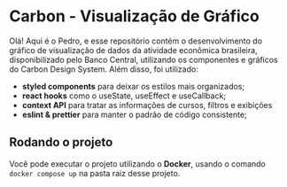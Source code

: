 # Carbon - Visualização de Gráfico

Olá! Aqui é o Pedro, e esse repositório contém o desenvolvimento do gráfico de visualização de dados da atividade econômica brasileira, disponibilizado pelo Banco Central, utilizando os componentes e gráficos do Carbon Design System. Além disso, foi utilizado:

- **styled components** para deixar os estilos mais organizados;
- **react hooks** como o useState, useEffect e useCallback;
- **context API** para tratar as informações de cursos, filtros e exibições
- **eslint & prettier** para manter o padrão de código consistente;

## Rodando o projeto

Você pode executar o projeto utilizando o **Docker**, usando o comando `docker compose up` na pasta raiz desse projeto.
